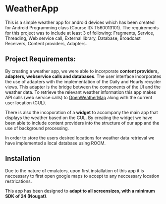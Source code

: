 # WeatherApp

This is a simple weather app for android devices which has been created for Android Programming class (Course ID: T560013101). 
The requirements for this project was to include at least 3 of following: Fragments, Service, Threading, Web service
call, External library, Database, Broadcast Receivers, Content providers, Adapters. 

## Project Requirements: 

By creating a weather app, we were able to incorporate **content providers, adapters, webservice calls and databases**. The user interface incorporates the use of adapters with the implementation of the Daily and Hourly recycler views. This adapter is the bridge between the components of the UI and the weather data. To retrieve the relevant weather information this app makes API calls (web service calls) to [OpenWeatherMap](https://openweathermap.org/api) along with the current user location (CUL). 

There is also the incoporation of a **widget** to accompany the main app that displays the weather based on the CUL. By creating the widget we have been able to include content providers into the structure of our app and the use of background processing.

In order to store the users desired locations for weather data retrieval we have implemented a local database using ROOM.

## Installation

Due to the nature of emulators, upon first installation of this app it is neccessary to first open google maps to accept to any neccessary
location restrications. 

This app has been designed to **adapt to all screensizes, with a minimum SDK of 24 (Nougat)**. 


